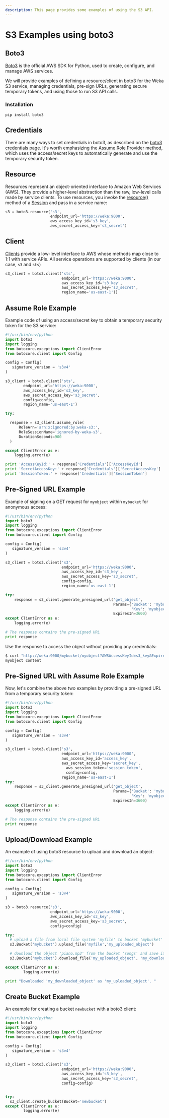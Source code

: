 ```yaml
---
description: This page provides some examples of using the S3 API.
---
```


# S3 Examples using boto3

## Boto3

[Boto3](https://boto3.amazonaws.com/v1/documentation/api/latest/index.html) is the official AWS SDK for Python, used to create, configure, and manage AWS services.

We will provide examples of defining a resource/client in boto3 for the Weka S3 service, managing credentials, pre-sign URLs, generating secure temporary tokens, and using those to run S3 API calls.

### Installation

`pip install boto3`

## Credentials

There are many ways to set credentials in boto3, as described on the [boto3 credentials](https://boto3.amazonaws.com/v1/documentation/api/latest/guide/credentials.html) page. It's worth emphasizing the [Assume Role Provider](https://boto3.amazonaws.com/v1/documentation/api/latest/guide/credentials.html#assume-role-provider) method, which uses the access/secret keys to automatically generate and use the temporary security token.

## Resource

Resources represent an object-oriented interface to Amazon Web Services \(AWS\). They provide a higher-level abstraction than the raw, low-level calls made by service clients. To use resources, you invoke the [resource\(\)](https://boto3.amazonaws.com/v1/documentation/api/latest/reference/core/session.html#boto3.session.Session.resource) method of a [Session](https://boto3.amazonaws.com/v1/documentation/api/latest/reference/core/session.html#boto3.session.Session) and pass in a service name:

```python
s3 = boto3.resource('s3',
                    endpoint_url='https://weka:9000',
                    aws_access_key_id='s3_key',
                    aws_secret_access_key='s3_secret')

```

## Client

[Clients](https://boto3.amazonaws.com/v1/documentation/api/latest/guide/clients.html) provide a low-level interface to AWS whose methods map close to 1:1 with service APIs. All service operations are supported by clients \(in our case, `s3` and `sts`\)

```python
s3_client = boto3.client('sts',
                         endpoint_url='https://weka:9000',
                         aws_access_key_id='s3_key',
                         aws_secret_access_key='s3_secret',
                         region_name='us-east-1'))
```

## Assume Role Example

Example code of using an access/secret key to obtain a temporary security token for the S3 service: 

```python
#!/usr/bin/env/python
import boto3
import logging
from botocore.exceptions import ClientError
from botocore.client import Config

config = Config(
   signature_version = 's3v4'
)

s3_client = boto3.client('sts',
        endpoint_url='https://weka:9000',
        aws_access_key_id='s3_key',
        aws_secret_access_key='s3_secret',
        config=config,
        region_name='us-east-1')

try:

  response = s3_client.assume_role(
      RoleArn='arn:x:ignored:by:weka-s3:',
      RoleSessionName='ignored-by-weka-s3',
      DurationSeconds=900
  )

except ClientError as e:
    logging.error(e)

print 'AccessKeyId:' + response['Credentials']['AccessKeyId']
print 'SecretAccessKey:' + response['Credentials']['SecretAccessKey']
print 'SessionToken:' + response['Credentials']['SessionToken']
```

## Pre-Signed URL Example

Example of signing on a GET request for `myobject`  within `mybucket` for anonymous access:

```python
#!/usr/bin/env/python
import boto3
import logging
from botocore.exceptions import ClientError
from botocore.client import Config

config = Config(
   signature_version = 's3v4'
)

s3_client = boto3.client('s3',
                         endpoint_url='https://weka:9000',
                         aws_access_key_id='s3_key',
                         aws_secret_access_key='s3_secret',
                         config=config,
                         region_name='us-east-1')

try:
    response = s3_client.generate_presigned_url('get_object',
                                                Params={'Bucket': 'mybucket',
                                                        'Key': 'myobject'},
                                                ExpiresIn=3600)
except ClientError as e:
    logging.error(e)

# The response contains the pre-signed URL
print response
```

Use the response to access the object without providing any credentials:

```python
$ curl "http://weka:9000/mybucket/myobject?AWSAccessKeyId=s3_key&Expires=1624801707&Signature=4QBcfEUsUdR7Jaffg6gLRVpNTY0%3D"
myobject content
```

## Pre-Signed URL with Assume Role Example

Now, let's combine the above two examples by providing a pre-signed URL from a temporary security token:

```python
#!/usr/bin/env/python
import boto3
import logging
from botocore.exceptions import ClientError
from botocore.client import Config

config = Config(
   signature_version = 's3v4'
)

s3_client = boto3.client('s3',
                         endpoint_url='https://weka:9000',
                         aws_access_key_id='access_key',
                         aws_secret_access_key='secret_key',
	                       aws_session_token='session_token',
	                       config=config,
                         region_name='us-east-1')
try:
    response = s3_client.generate_presigned_url('get_object',
                                                Params={'Bucket': 'mybucket',
                                                        'Key': 'myobject'},
                                                ExpiresIn=3600)
except ClientError as e:
    logging.error(e)

# The response contains the pre-signed URL
print response

```

## Upload/Download Example

An example of using boto3 resource to upload and download an object:

```python
#!/usr/bin/env/python
import boto3
import logging
from botocore.exceptions import ClientError
from botocore.client import Config

config = Config(
   signature_version = 's3v4'
)

s3 = boto3.resource('s3',
                    endpoint_url='https://weka:9000',
                    aws_access_key_id='s3_key',
                    aws_secret_access_key='s3_secret',
                    config=config)

try:
  # upload a file from local file system 'myfile' to bucket 'mybucket' with 'my_uploaded_object' as the object name.
  s3.Bucket('mybucket').upload_file('myfile','my_uploaded_object')

  # download the object 'piano.mp3' from the bucket 'songs' and save it to local FS as /tmp/classical.mp3
  s3.Bucket('mybucket').download_file('my_uploaded_object', 'my_downloaded_object')

except ClientError as e:
        logging.error(e)

print "Downloaded 'my_downloaded_object' as 'my_uploaded_object'. "

```

## Create Bucket Example

An example for creating a bucket `newbucket` with a boto3 client:

```python
#!/usr/bin/env/python
import boto3
import logging
from botocore.exceptions import ClientError
from botocore.client import Config

config = Config(
   signature_version = 's3v4'
)

s3_client = boto3.client('s3',
                         endpoint_url='https://weka:9000',
                         aws_access_key_id='s3_key',
                         aws_secret_access_key='s3_secret',
                         config=config)


try:
  s3_client.create_bucket(Bucket='newbucket')
except ClientError as e:
        logging.error(e)

```

